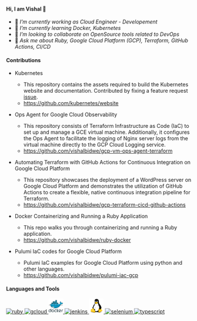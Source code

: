 #### Hi, I am Vishal 👋
- 🔭 *I’m currently working as Cloud Engineer - Developement*
- 🌱 *I’m currently learning Docker, Kubernetes*
- 👯 *I’m looking to collaborate on OpenSource tools related to DevOps*
- 💬 *Ask me about Ruby, Google Cloud Platform (GCP), Terraform, GitHub Actions, CI/CD*

#### Contributions

* Kubernetes 
   - This repository contains the assets required to build the Kubernetes website and documentation. Contributed by fixing a feature request [issue](https://github.com/kubernetes/website/issues/46268).
   - https://github.com/kubernetes/website
 
* Ops Agent for Google Cloud Observability
    - This repository consists of Terraform Infrastructure as Code (IaC) to set up and manage a GCE virtual machine. Additionally, it configures the Ops Agent to facilitate the logging of Nginx server logs from the virtual machine directly to the GCP Cloud Logging service.
    - https://github.com/vishalbidwe/gcp-vm-ops-agent-terraform
* Automating Terraform with GitHub Actions for Continuous Integration on Google Cloud Platform
    - This repository showcases the deployment of a WordPress server on Google Cloud Platform and demonstrates the utilization of GitHub Actions to create a flexible, native continuous integration pipeline for Terraform.
    - https://github.com/vishalbidwe/gcp-terraform-cicd-github-actions

* Docker Containerizing and Running a Ruby Application
   - This repo walks you through containerizing and running a Ruby application.
   - https://github.com/vishalbidwe/ruby-docker

* Pulumi IaC codes for Google Cloud Platform
   - Pulumi IaC examples for Google Cloud Platform using python and other languages. 
   - https://github.com/vishalbidwe/pulumi-iac-gcp

#### Languages and Tools
<p align="left"> <a href="https://www.ruby-lang.org/en/" target="_blank"> <img src="https://www.ruby-lang.org/images/header-ruby-logo@2x.png" alt="ruby" width="40" height="40"/> </a> <a href="https://www.docker.com/" target="_blank"> <img src="https://www.gstatic.com/devrel-devsite/prod/v0e0f589edd85502a40d78d7d0825db8ea5ef3b99ab4070381ee86977c9168730/cloud/images/cloud-logo.svg" alt="gcloud" width="60" height="40"/> </a>
<a href="https://cloud.google.com/?hl=en" target="_blank"> <img src="https://raw.githubusercontent.com/devicons/devicon/master/icons/docker/docker-original-wordmark.svg" alt="docker" width="40" height="40"/> </a><a href="https://www.jenkins.io" target="_blank"> <img src="https://www.vectorlogo.zone/logos/jenkins/jenkins-icon.svg" alt="jenkins" width="40" height="40"/> </a> <a href="https://www.linux.org/" target="_blank"> <img src="https://raw.githubusercontent.com/devicons/devicon/master/icons/linux/linux-original.svg" alt="linux" width="40" height="40"/> </a>  <a href="https://www.gnu.org/software/bash/" target="_blank"> <img src="https://bashlogo.com/img/logo/svg/monochrome_dark.svg" alt="selenium" width="50" height="40"/> </a> <a href="https://www.typescriptlang.org/" target="_blank"> <img src="https://upload.wikimedia.org/wikipedia/commons/0/04/Terraform_Logo.svg" alt="typescript" width="70" height="40"/> </a> </p>
